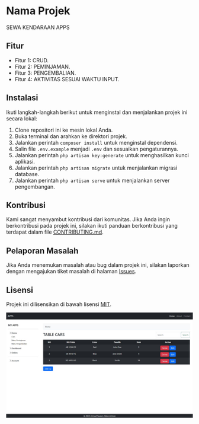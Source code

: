 # Nama Projek

SEWA KENDARAAN APPS

## Fitur

- Fitur 1: CRUD.
- Fitur 2: PEMINJAMAN.
- Fitur 3: PENGEMBALIAN.
- Fitur 4: AKTIVITAS SESUAI WAKTU INPUT.


## Instalasi

Ikuti langkah-langkah berikut untuk menginstal dan menjalankan projek ini secara lokal:

1. Clone repositori ini ke mesin lokal Anda.
2. Buka terminal dan arahkan ke direktori projek.
3. Jalankan perintah `composer install` untuk menginstal dependensi.
4. Salin file `.env.example` menjadi `.env` dan sesuaikan pengaturannya.
5. Jalankan perintah `php artisan key:generate` untuk menghasilkan kunci aplikasi.
6. Jalankan perintah `php artisan migrate` untuk menjalankan migrasi database.
7. Jalankan perintah `php artisan serve` untuk menjalankan server pengembangan.



## Kontribusi

Kami sangat menyambut kontribusi dari komunitas. Jika Anda ingin berkontribusi pada projek ini, silakan ikuti panduan berkontribusi yang terdapat dalam file [CONTRIBUTING.md](CONTRIBUTING.md).

## Pelaporan Masalah

Jika Anda menemukan masalah atau bug dalam projek ini, silakan laporkan dengan mengajukan tiket masalah di halaman [Issues](https://github.com/vwzn/uts-web/issues).

## Lisensi

Projek ini dilisensikan di bawah lisensi [MIT](LICENSE).

![Tampilan Awal](/public/images/home.jpg)
